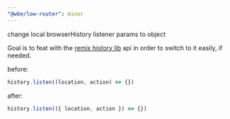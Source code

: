 ```yaml
---
"@wbe/low-router": minor
---
```


change local browserHistory listener params to object

Goal is to feat with the [remix history lib](https://github.com/remix-run/history/blob/dev/docs/api-reference.md#createbrowserhistory) api in order to switch to it easily, if needed.

before:

```ts
history.listen((location, action) => {})
```

after:

```ts
history.listen(({ location, action }) => {})
```
